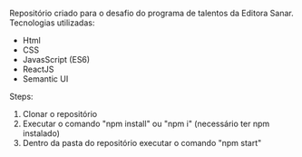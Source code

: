 Repositório criado para o desafio do programa de talentos da Editora Sanar. 
Tecnologias utilizadas: 
- Html
- CSS
- JavasScript (ES6)
- ReactJS
- Semantic UI 

Steps: 
1. Clonar o repositório
2. Executar o comando "npm install" ou "npm i" (necessário ter npm instalado)
3. Dentro da pasta do repositório executar o comando "npm start"
